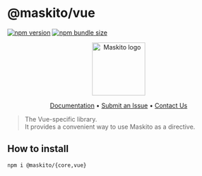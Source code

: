 # @maskito/vue

[![npm version](https://img.shields.io/npm/v/@maskito/vue.svg)](https://npmjs.com/package/@maskito/vue)
[![npm bundle size](https://img.shields.io/bundlephobia/minzip/@maskito/vue)](https://bundlephobia.com/result?p=@maskito/vue)

<p align="center">
    <img src="https://raw.githubusercontent.com/Tinkoff/maskito/main/projects/demo/src/assets/icons/maskito.svg" alt="Maskito logo" height="120px">
</p>

<p align="center">
    <a href="https://tinkoff.github.io/maskito/frameworks/vue">Documentation</a> •
    <a href="https://github.com/Tinkoff/maskito/issues/new/choose">Submit an Issue</a> •
    <a href="https://t.me/taiga_ui">Contact Us</a>
</p>

> The Vue-specific library.<br /> It provides a convenient way to use Maskito as a directive.

## How to install

```
npm i @maskito/{core,vue}
```
